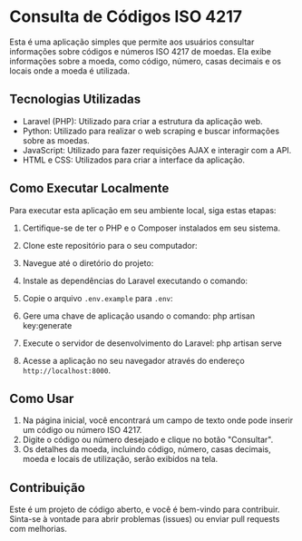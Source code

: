 # Consulta de Códigos ISO 4217

Esta é uma aplicação simples que permite aos usuários consultar informações sobre códigos e números ISO 4217 de moedas. Ela exibe informações sobre a moeda, como código, número, casas decimais e os locais onde a moeda é utilizada.

## Tecnologias Utilizadas

- Laravel (PHP): Utilizado para criar a estrutura da aplicação web.
- Python: Utilizado para realizar o web scraping e buscar informações sobre as moedas.
- JavaScript: Utilizado para fazer requisições AJAX e interagir com a API.
- HTML e CSS: Utilizados para criar a interface da aplicação.

## Como Executar Localmente

Para executar esta aplicação em seu ambiente local, siga estas etapas:

1. Certifique-se de ter o PHP e o Composer instalados em seu sistema.
2. Clone este repositório para o seu computador:
3. Navegue até o diretório do projeto:
4. Instale as dependências do Laravel executando o comando:
5. Copie o arquivo `.env.example` para `.env`:
6. Gere uma chave de aplicação usando o comando: php artisan key:generate

7. Execute o servidor de desenvolvimento do Laravel: php artisan serve

8. Acesse a aplicação no seu navegador através do endereço `http://localhost:8000`.

## Como Usar

1. Na página inicial, você encontrará um campo de texto onde pode inserir um código ou número ISO 4217.
2. Digite o código ou número desejado e clique no botão "Consultar".
3. Os detalhes da moeda, incluindo código, número, casas decimais, moeda e locais de utilização, serão exibidos na tela.

## Contribuição

Este é um projeto de código aberto, e você é bem-vindo para contribuir. Sinta-se à vontade para abrir problemas (issues) ou enviar pull requests com melhorias.







